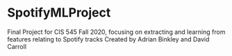 # SpotifyMLProject
Final Project for CIS 545 Fall 2020, focusing on extracting and learning from features relating to Spotify tracks
Created by Adrian Binkley and David Carroll

